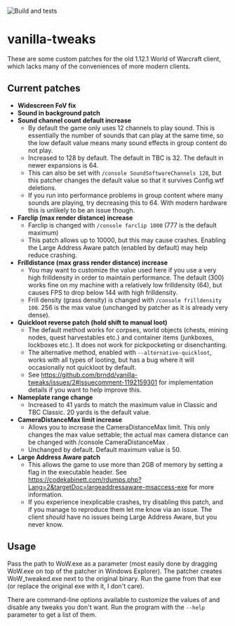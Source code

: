 ![Build and tests](https://github.com/brndd/vanilla-tweaks/actions/workflows/rust.yml/badge.svg)
 
# vanilla-tweaks

These are some custom patches for the old 1.12.1 World of Warcraft client, which lacks many of the conveniences of more modern clients.

## Current patches

- **Widescreen FoV fix**
- **Sound in background patch**
- **Sound channel count default increase**
  - By default the game only uses 12 channels to play sound. This is essentially the number of sounds that can play at the same time, so the low default value means many sound effects in group content do not play.
  - Increased to 128 by default. The default in TBC is 32. The default in newer expansions is 64.
  - This can also be set with `/console SoundSoftwareChannels 128`, but this patcher changes the default value so that it survives Config.wtf deletions.
  - If you run into performance problems in group content where many sounds are playing, try decreasing this to 64. With modern hardware this is unlikely to be an issue though.
- **Farclip (max render distance) increase**
  - Farclip is changed with `/console farclip 1000` (777 is the default maximum)
  - This patch allows up to 10000, but this may cause crashes. Enabling the Large Address Aware patch (enabled by default) may help reduce crashing.
- **Frilldistance (max grass render distance) increase**
  - You may want to customize the value used here if you use a very high frilldensity in order to maintain performance. The default (300) works fine on my machine with a relatively low frilldensity (64), but causes FPS to drop below 144 with high frilldensity.
  - Frill density (grass density) is changed with `/console frilldensity 100`. 256 is the max value (unchanged by patcher as it is already very dense).
- **Quickloot reverse patch (hold shift to manual loot)**
  - The default method works for corpses, world objects (chests, mining nodes, quest harvestables etc.) and container items (junkboxes, lockboxes etc.). It does not work for pickpocketing or disenchanting.
  - The alternative method, enabled with `--alternative-quickloot`, works with all types of looting, but has a bug where it will occasionally not quickloot by default.
  - See https://github.com/brndd/vanilla-tweaks/issues/2#issuecomment-1192159301 for implementation details if you want to help improve this.
- **Nameplate range change**
  - Increased to 41 yards to match the maximum value in Classic and TBC Classic. 20 yards is the default value.
- **CameraDistanceMax limit increase**
  - Allows you to increase the CameraDistanceMax limit. This only changes the max value settable; the actual max camera distance can be changed with /console CameraDistanceMax <value>.
  - Unchanged by default. Default maximum value is 50.
- **Large Address Aware patch**
  - This allows the game to use more than 2GB of memory by setting a flag in the executable header. See https://codekabinett.com/rdumps.php?Lang=2&targetDoc=largeaddressaware-msaccess-exe for more information.
  - If you experience inexplicable crashes, try disabling this patch, and if you manage to reproduce them let me know via an issue. The client *should* have no issues being Large Address Aware, but you never know.

## Usage

Pass the path to WoW.exe as a parameter (most easily done by dragging WoW.exe on top of the patcher in Windows Explorer). The patcher creates WoW_tweaked.exe next to the original binary. Run the game from that exe (or replace the original exe with it, I don't care).

There are command-line options available to customize the values of and disable any tweaks you don't want. Run the program with the `--help` parameter to get a list of them.
